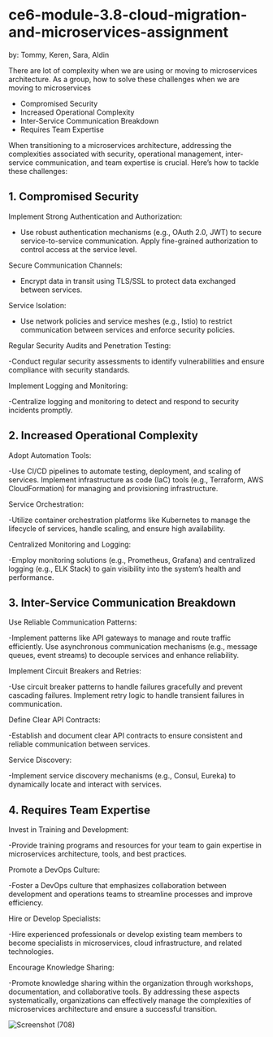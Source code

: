 # ce6-module-3.8-cloud-migration-and-microservices-assignment

by: Tommy, Keren, Sara, Aldin

There are lot of complexity when we are using or moving to microservices architecture. As a group, how to solve these challenges when we are moving to microservices

- Compromised Security
- Increased Operational Complexity
- Inter-Service Communication Breakdown
- Requires Team Expertise





When transitioning to a microservices architecture, addressing the complexities associated with security, operational management, inter-service communication, and team expertise is crucial. Here’s how to tackle these challenges:

## 1. Compromised Security

Implement Strong Authentication and Authorization:

- Use robust authentication mechanisms (e.g., OAuth 2.0, JWT) to secure service-to-service communication.
Apply fine-grained authorization to control access at the service level.

Secure Communication Channels:

- Encrypt data in transit using TLS/SSL to protect data exchanged between services.

Service Isolation:

- Use network policies and service meshes (e.g., Istio) to restrict communication between services and enforce security policies.

Regular Security Audits and Penetration Testing:

-Conduct regular security assessments to identify vulnerabilities and ensure compliance with security standards.

Implement Logging and Monitoring:

-Centralize logging and monitoring to detect and respond to security incidents promptly.

## 2. Increased Operational Complexity

Adopt Automation Tools:

-Use CI/CD pipelines to automate testing, deployment, and scaling of services.
Implement infrastructure as code (IaC) tools (e.g., Terraform, AWS CloudFormation) for managing and provisioning infrastructure.

Service Orchestration:

-Utilize container orchestration platforms like Kubernetes to manage the lifecycle of services, handle scaling, and ensure high availability.

Centralized Monitoring and Logging:

-Employ monitoring solutions (e.g., Prometheus, Grafana) and centralized logging (e.g., ELK Stack) to gain visibility into the system’s health and performance.

## 3. Inter-Service Communication Breakdown

Use Reliable Communication Patterns:

-Implement patterns like API gateways to manage and route traffic efficiently.
Use asynchronous communication mechanisms (e.g., message queues, event streams) to decouple services and enhance reliability.

Implement Circuit Breakers and Retries:

-Use circuit breaker patterns to handle failures gracefully and prevent cascading failures.
Implement retry logic to handle transient failures in communication.

Define Clear API Contracts:

-Establish and document clear API contracts to ensure consistent and reliable communication between services.

Service Discovery:

-Implement service discovery mechanisms (e.g., Consul, Eureka) to dynamically locate and interact with services.

## 4. Requires Team Expertise

Invest in Training and Development:

-Provide training programs and resources for your team to gain expertise in microservices architecture, tools, and best practices.

Promote a DevOps Culture:

-Foster a DevOps culture that emphasizes collaboration between development and operations teams to streamline processes and improve efficiency.

Hire or Develop Specialists:

-Hire experienced professionals or develop existing team members to become specialists in microservices, cloud infrastructure, and related technologies.

Encourage Knowledge Sharing:

-Promote knowledge sharing within the organization through workshops, documentation, and collaborative tools.
By addressing these aspects systematically, organizations can effectively manage the complexities of microservices architecture and ensure a successful transition.

![Screenshot (708)](https://github.com/user-attachments/assets/54e8ec64-8bc0-4c70-8432-3d65778d9b6b)
